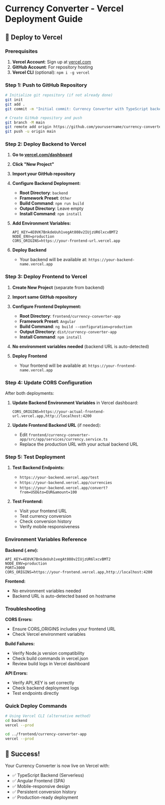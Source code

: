 # Currency Converter - Vercel Deployment Guide

## 🚀 Deploy to Vercel

### Prerequisites
1. **Vercel Account**: Sign up at [vercel.com](https://vercel.com)
2. **GitHub Account**: For repository hosting
3. **Vercel CLI** (optional): `npm i -g vercel`

### Step 1: Push to GitHub Repository

```bash
# Initialize git repository (if not already done)
git init
git add .
git commit -m "Initial commit: Currency Converter with TypeScript backend"

# Create GitHub repository and push
git branch -M main
git remote add origin https://github.com/yourusername/currency-converter.git
git push -u origin main
```

### Step 2: Deploy Backend to Vercel

1. **Go to [vercel.com/dashboard](https://vercel.com/dashboard)**
2. **Click "New Project"**
3. **Import your GitHub repository**
4. **Configure Backend Deployment:**
   - **Root Directory**: `backend`
   - **Framework Preset**: `Other`
   - **Build Command**: `npm run build`
   - **Output Directory**: Leave empty
   - **Install Command**: `npm install`

5. **Add Environment Variables:**
   ```
   API_KEY=4E0VK7BnkdeUuh1vegAt808v2IUjzUR6lxcvBMT2
   NODE_ENV=production
   CORS_ORIGINS=https://your-frontend-url.vercel.app
   ```

6. **Deploy Backend**
   - Your backend will be available at: `https://your-backend-name.vercel.app`

### Step 3: Deploy Frontend to Vercel

1. **Create New Project** (separate from backend)
2. **Import same GitHub repository**
3. **Configure Frontend Deployment:**
   - **Root Directory**: `frontend/currency-converter-app`
   - **Framework Preset**: `Angular`
   - **Build Command**: `ng build --configuration=production`
   - **Output Directory**: `dist/currency-converter-app`
   - **Install Command**: `npm install`

4. **No environment variables needed** (backend URL is auto-detected)

5. **Deploy Frontend**
   - Your frontend will be available at: `https://your-frontend-name.vercel.app`

### Step 4: Update CORS Configuration

After both deployments:

1. **Update Backend Environment Variables** in Vercel dashboard:
   ```
   CORS_ORIGINS=https://your-actual-frontend-url.vercel.app,http://localhost:4200
   ```

2. **Update Frontend Backend URL** (if needed):
   - Edit `frontend/currency-converter-app/src/app/services/currency.service.ts`
   - Replace the production URL with your actual backend URL

### Step 5: Test Deployment

1. **Test Backend Endpoints:**
   - `https://your-backend.vercel.app/test`
   - `https://your-backend.vercel.app/currencies`
   - `https://your-backend.vercel.app/convert?from=USD&to=EUR&amount=100`

2. **Test Frontend:**
   - Visit your frontend URL
   - Test currency conversion
   - Check conversion history
   - Verify mobile responsiveness

### Environment Variables Reference

**Backend (.env):**
```env
API_KEY=4E0VK7BnkdeUuh1vegAt808v2IUjzUR6lxcvBMT2
NODE_ENV=production
PORT=3000
CORS_ORIGINS=https://your-frontend.vercel.app,http://localhost:4200
```

**Frontend:**
- No environment variables needed
- Backend URL is auto-detected based on hostname

### Troubleshooting

**CORS Errors:**
- Ensure CORS_ORIGINS includes your frontend URL
- Check Vercel environment variables

**Build Failures:**
- Verify Node.js version compatibility
- Check build commands in vercel.json
- Review build logs in Vercel dashboard

**API Errors:**
- Verify API_KEY is set correctly
- Check backend deployment logs
- Test endpoints directly

### Quick Deploy Commands

```bash
# Using Vercel CLI (alternative method)
cd backend
vercel --prod

cd ../frontend/currency-converter-app
vercel --prod
```

## 🎉 Success!

Your Currency Converter is now live on Vercel with:
- ✅ TypeScript Backend (Serverless)
- ✅ Angular Frontend (SPA)
- ✅ Mobile-responsive design
- ✅ Persistent conversion history
- ✅ Production-ready deployment
